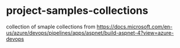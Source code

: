 # project-samples-collections
collection of smaple collections from https://docs.microsoft.com/en-us/azure/devops/pipelines/apps/aspnet/build-aspnet-4?view=azure-devops
